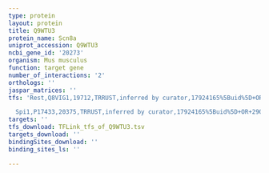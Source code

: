 ```yaml
---
type: protein
layout: protein
title: Q9WTU3
protein_name: Scn8a
uniprot_accession: Q9WTU3
ncbi_gene_id: '20273'
organism: Mus musculus
function: target gene
number_of_interactions: '2'
orthologs: ''
jaspar_matrices: ''
tfs: 'Rest,Q8VIG1,19712,TRRUST,inferred by curator,17924165%5Buid%5D+OR+29087512%5Buid%5D,Yes

  Spi1,P17433,20375,TRRUST,inferred by curator,17924165%5Buid%5D+OR+29087512%5Buid%5D,Yes'
targets: ''
tfs_download: TFLink_tfs_of_Q9WTU3.tsv
targets_download: ''
bindingSites_download: ''
binding_sites_ls: ''

---
```

